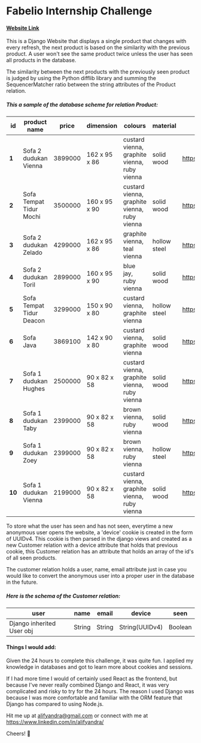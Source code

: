 # Fabelio Internship Challenge

#### [Website Link](alifyandra-fabelio.herokuapp.com)

This is a Django Website that displays a single product that changes with every refresh, the next product is based on the similarity with the previous product. A user won't see the same product twice unless the user has seen all products in the database.

The similarity between the next products with the previously seen product is judged by using the Python difflib library and summing the SequencerMatcher ratio between the string attributes of the Product relation.

##### This a sample of the database scheme for relation Product:

| **id** | **product name**         | **price** | **dimension** | **colours**                                  | **material** | **image**                                                    | **sold** |
| ------ | ------------------------ | --------- | ------------- | -------------------------------------------- | ------------ | ------------------------------------------------------------ | -------- |
| **1**  | Sofa 2 dudukan Vienna    | 3899000   | 162 x 95 x 86 | custard vienna, graphite vienna, ruby vienna | solid wood   | https://fabelio.com/media/catalog/product/w/i/wina_2_seater_sofa__custard__1_1.jpg | t        |
| **2**  | Sofa Tempat Tidur Mochi  | 3500000   | 160 x 95 x 90 | custard vienna, graphite vienna, ruby vienna | solid wood   | https://fabelio.com/media/catalog/product/r/2/r2710.jpg      | f        |
| **3**  | Sofa 2 dudukan Zelado    | 4299000   | 162 x 95 x 86 | graphite vienna, teal vienna                 | hollow steel | https://fabelio.com/media/catalog/product/z/e/zelado-2-seater-sofa---custard-01.jpg | f        |
| **4**  | Sofa 2 dudukan Toril     | 2899000   | 160 x 95 x 90 | blue jay, ruby vienna                        | solid wood   | https://fabelio.com/media/catalog/product/t/o/Toril_2_Seater_Sofa_(Paradise)_1.jpg | f        |
| **5**  | Sofa Tempat Tidur Deacon | 3299000   | 150 x 90 x 80 | custard vienna, graphite vienna              | hollow steel | https://fabelio.com/media/catalog/product/d/e/deacon_white_1_1_1.jpg | f        |
| **6**  | Sofa Java                | 3869100   | 142 x 90 x 80 | custard vienna, graphite vienna              | solid wood   | https://fabelio.com/media/catalog/product/t/a/Taby_Java_2_Seater_Living_Set_(Sugar)_1.jpg | f        |
| **7**  | Sofa 1 dudukan Hughes    | 2500000   | 90 x 82 x 58  | custard vienna, graphite vienna, ruby vienna | solid wood   | https://fabelio.com/media/catalog/product/h/u/Hughes_Armchair_(Wood)_0.jpg | f        |
| **8**  | Sofa 1 dudukan Taby      | 2399000   | 90 x 82 x 58  | brown vienna, ruby vienna                    | solid wood   | https://fabelio.com/media/catalog/product/t/a/Taby_Armchair_(Jezebel)_1.jpg | f        |
| **9**  | Sofa 1 dudukan Zoey      | 2399000   | 90 x 82 x 58  | brown vienna, ruby vienna                    | hollow steel | https://fabelio.com/media/catalog/product/k/u/Kursi_Zoey_Armchair_(Brown)_0.jpg | f        |
| **10** | Sofa 1 dudukan Vienna    | 2199000   | 90 x 82 x 58  | custard vienna, graphite vienna, ruby vienna | solid wood   | https://fabelio.com/media/catalog/product/w/i/wina_armchair__graphite__1_1.jpg | f        |

To store what the user has seen and has not seen, everytime a new anonymous user opens the website, a 'device' cookie is created in the form of UUIDv4. This cookie is then parsed in the django views and created as a new Customer relation with a device attribute that holds that previous cookie, this Customer relation has an attribute that holds an array of the id's of all seen products. 

The customer relation holds a user, name, email attribute just in case you would like to convert the anonymous user into a proper user in the database in the future.

##### Here is the schema of the Customer relation:

| user                      | name   | email  | device         | seen    |
| ------------------------- | ------ | ------ | -------------- | ------- |
| Django inherited User obj | String | String | String(UUIDv4) | Boolean |



#### Things I would add:

Given the 24 hours to complete this challenge, it was quite fun. I applied my knowledge in databases and got to learn more about cookies and sessions. 

If I had more time I would of certainly used React as the frontend, but because I've never really combined Django and React, it was very complicated and risky to try for the 24 hours. The reason I used Django was because I was more comfortable and familiar with the ORM feature that Django has compared to using Node.js.

Hit me up at alifyandra@gmail.com or connect with me at https://www.linkedin.com/in/alifyandra/

Cheers! 👋

